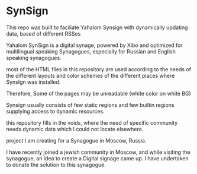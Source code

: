 # SynSign
 
This repo was built to faciliate Yahalom Synsign with dynamically updating data, based of different RSSes 



Yahalom SynSign is a digital synage, powered by Xibo and optimized for multilingual speaking Synagogues, especially for Russian and English speaking synagogues.

most of the HTML files in this repository are used according to the needs of the different layouts and color schemes of the different places where SynsIgn was installed.

Therefore, Some of the pages may be unreadable (white color on white BG) 

Synsign usually consists of few static regions and few builtin regions supplying access to dynamic resources.

this repository fills in the voids, where the need of specific community needs dynamic data which I could not locate elsewhere.

project I am creating for a Synagogue in Moscow, Russia.

I have recently joined a jewish community in Moscow, and while visiting the synagogue, an idea to create a Digital signage came up. I have undertaken to donate the solution to this synagogue.

